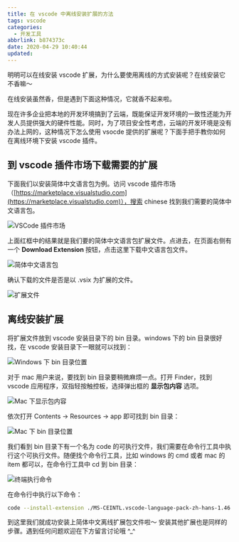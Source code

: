 ```yaml
---
title: 在 vscode 中离线安装扩展的方法
tags: vscode
categories:
  - 开发工具
abbrlink: b874373c
date: 2020-04-29 10:40:44
updated:
---
```


明明可以在线安装 vscode 扩展，为什么要使用离线的方式安装呢？在线安装它不香嘛～

在线安装虽然香，但是遇到下面这种情况，它就香不起来啦。

<!-- more -->

现在许多企业把本地的开发环境搞到了云端，既能保证开发环境的一致性还能为开发人员提供强大的硬件性能。同时，为了项目安全性考虑，云端的开发环境是没有办法上网的，这种情况下怎么使用 vsocde 提供的扩展呢？下面手把手教你如何在离线环境下安装 vscode 插件。

## 到 vscode 插件市场下载需要的扩展

下面我们以安装简体中文语言包为例。访问 vscode 插件市场（[https://marketplace.visualstudio.com](https://marketplace.visualstudio.com)），搜索 chinese 找到我们需要的简体中文语言包。

![VSCode 插件市场](https://gitee.com/smpower/oss/raw/master/hi-ruofei.com/vscode%20%E6%8F%92%E4%BB%B6%E5%B8%82%E5%9C%BA.png)

上面红框中的结果就是我们要的简体中文语言包扩展文件。点进去，在页面右侧有一个 **Download Extension** 按钮，点击这里下载中文语言包文件。

![简体中文语言包](https://gitee.com/smpower/oss/raw/master/hi-ruofei.com/下载vscode中文语言包.webp)

确认下载的文件是否是以 .vsix 为扩展的文件。

![扩展文件](https://gitee.com/smpower/oss/raw/master/hi-ruofei.com/vscode插件扩展文件为.vsix.png)

## 离线安装扩展

将扩展文件放到 vscode 安装目录下的 bin 目录。windows 下的 bin 目录很好找，在 vscode 安装目录下一眼就可以找到：

![Windows 下 bin 目录位置](https://gitee.com/smpower/oss/raw/master/hi-ruofei.com/vscode在windows下的bin目录位置.png)

对于 mac 用户来说，要找到 bin 目录要稍微麻烦一点。打开 Finder，找到 vscode 应用程序，双指轻按触控板，选择弹出框的 **显示包内容** 选项。

![Mac 下显示包内容](https://gitee.com/smpower/oss/raw/master/hi-ruofei.com/mac下显示vscode的包内容.png)

依次打开 Contents -> Resources -> app 即可找到 bin 目录：

![Mac 下 bin 目录位置](https://gitee.com/smpower/oss/raw/master/hi-ruofei.com/mac下的vscode的bin目录.png)

我们看到 bin 目录下有一个名为 code 的可执行文件，我们需要在命令行工具中执行这个可执行文件。随便找个命令行工具，比如 windows 的 cmd 或者 mac 的 item 都可以，在命令行工具中 cd 到 bin 目录：

![终端执行命令](https://gitee.com/smpower/oss/raw/master/hi-ruofei.com/cd到vscode中的bin目录下.png)

在命令行中执行以下命令：

```bash
code --install-extension ./MS-CEINTL.vscode-language-pack-zh-hans-1.46.0.vsix
```

到这里我们就成功安装上简体中文离线扩展包文件啦～ 安装其他扩展也是同样的步骤。遇到任何问题欢迎在下方留言讨论哦 ^\_^
